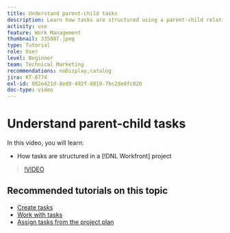 ```yaml
---
title: Understand parent-child tasks
description: Learn how tasks are structured using a parent-child relationship in a Workfront project.
activity: use
feature: Work Management
thumbnail: 335087.jpeg
type: Tutorial
role: User
level: Beginner
team: Technical Marketing
recommendations: noDisplay,catalog
jira: KT-8774
exl-id: 882e421d-8ed9-492f-8810-7bc2de8fc820
doc-type: video
---
```

# Understand parent-child tasks

In this video, you will learn:

* How tasks are structured in a [!DNL Workfront] project

>[!VIDEO](https://video.tv.adobe.com/v/335087/?quality=12&learn=on&enablevpops)

## Recommended tutorials on this topic

* [Create tasks](/help/manage-work/tasks/how-to-create-tasks.md)
* [Work with tasks](/help/manage-work/tasks/work-with-tasks.md)
* [Assign tasks from the project plan](/help/manage-work/tasks/assign-tasks-from-the-project-plan.md)

